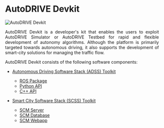 # AutoDRIVE Devkit

![AutoDRIVE Devkit](https://github.com/Tinker-Twins/AutoDRIVE/blob/AutoDRIVE/Images/AutoDRIVE-Devkit.png)

<p align="justify">
AutoDRIVE Devkit is a developer's kit that enables the users to exploit AutoDRIVE Simulator or AutoDRIVE Testbed for rapid and flexible development of autonomy algorithms. Although the platform is primarily targeted towards autonomous driving, it also supports the development of smart-city solutions for managing the traffic flow.
</p>

AutoDRIVE Devkit consists of the following software components:

- [Autonomous Driving Software Stack (ADSS) Toolkit](https://github.com/Tinker-Twins/AutoDRIVE/tree/AutoDRIVE-Devkit/ADSS%20Toolkit)
  - [ROS Package](https://github.com/Tinker-Twins/AutoDRIVE/tree/AutoDRIVE-Devkit/ADSS%20Toolkit/autodrive_ros)
  - [Python API](https://github.com/Tinker-Twins/AutoDRIVE/tree/AutoDRIVE-Devkit/ADSS%20Toolkit/autodrive_py)
  - [C++ API](https://github.com/Tinker-Twins/AutoDRIVE/tree/AutoDRIVE-Devkit/ADSS%20Toolkit/autodrive_cpp)

- [Smart City Software Stack (SCSS) Toolkit](https://github.com/Tinker-Twins/AutoDRIVE/tree/AutoDRIVE-Devkit/SCSS%20Toolkit)
  - [SCM Server](https://github.com/Tinker-Twins/AutoDRIVE/tree/AutoDRIVE-Devkit/SCSS%20Toolkit/autodrive_scm)
  - [SCM Database](https://github.com/Tinker-Twins/AutoDRIVE/tree/AutoDRIVE-Devkit/SCSS%20Toolkit/autodrive_scm)
  - [SCM Webapp](https://github.com/Tinker-Twins/AutoDRIVE/tree/AutoDRIVE-Devkit/SCSS%20Toolkit/autodrive_scm)
